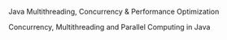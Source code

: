 Java Multithreading, Concurrency & Performance Optimization

Concurrency, Multithreading and Parallel Computing in Java
